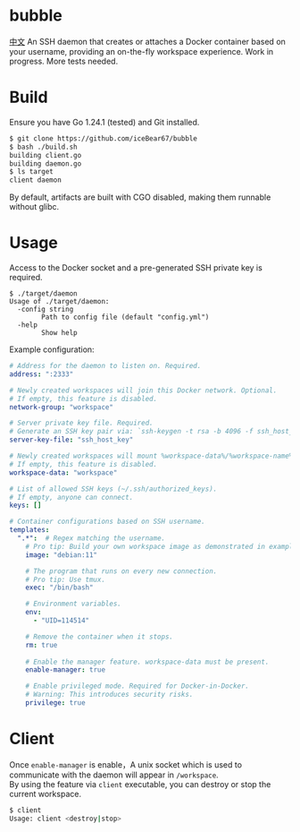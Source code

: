 # bubble
[中文](./README-zh.md)
An SSH daemon that creates or attaches a Docker container based on your username, providing an on-the-fly workspace experience.
Work in progress. More tests needed.

# Build
Ensure you have Go 1.24.1 (tested) and Git installed.

```bash
$ git clone https://github.com/iceBear67/bubble
$ bash ./build.sh
building client.go
building daemon.go
$ ls target
client daemon
```

By default, artifacts are built with CGO disabled, making them runnable without glibc.

# Usage

Access to the Docker socket and a pre-generated SSH private key is required.

```aiignore
$ ./target/daemon
Usage of ./target/daemon:
  -config string
        Path to config file (default "config.yml")
  -help
        Show help
```

Example configuration:
```yaml
# Address for the daemon to listen on. Required.
address: ":2333"

# Newly created workspaces will join this Docker network. Optional.
# If empty, this feature is disabled.
network-group: "workspace"

# Server private key file. Required.
# Generate an SSH key pair via: `ssh-keygen -t rsa -b 4096 -f ssh_host_key -N ""`
server-key-file: "ssh_host_key"

# Newly created workspaces will mount %workspace-data%/%workspace-name% to /workspace. Optional.
# If empty, this feature is disabled.
workspace-data: "workspace"

# List of allowed SSH keys (~/.ssh/authorized_keys).
# If empty, anyone can connect.
keys: []

# Container configurations based on SSH username.
templates:
  ".*":  # Regex matching the username.
    # Pro tip: Build your own workspace image as demonstrated in example/Dockerfile.
    image: "debian:11"

    # The program that runs on every new connection.
    # Pro tip: Use tmux.
    exec: "/bin/bash"

    # Environment variables.
    env:
      - "UID=114514"

    # Remove the container when it stops.
    rm: true
    
    # Enable the manager feature. workspace-data must be present.
    enable-manager: true

    # Enable privileged mode. Required for Docker-in-Docker.
    # Warning: This introduces security risks.
    privilege: true
```

# Client

Once `enable-manager` is enable，A unix socket which is used to communicate with the daemon will appear in `/workspace`.   
By using the feature via `client` executable, you can destroy or stop the current workspace.
```bash
$ client
Usage: client <destroy|stop> 
```
